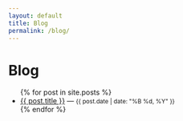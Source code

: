 ```yaml
---
layout: default
title: Blog
permalink: /blog/
---
```

# Blog

<ul>
  {% for post in site.posts %}
    <li>
      <a href="{{ post.url | relative_url }}">{{ post.title }}</a> — <small>{{ post.date | date: "%B %d, %Y" }}</small>
    </li>
  {% endfor %}
</ul>